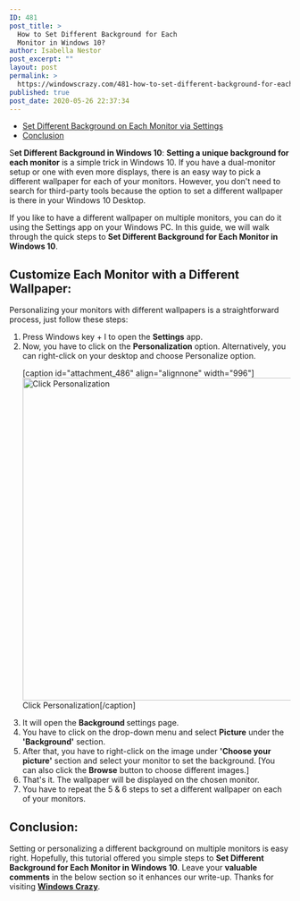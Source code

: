 ```yaml
---
ID: 481
post_title: >
  How to Set Different Background for Each
  Monitor in Windows 10?
author: Isabella Nestor
post_excerpt: ""
layout: post
permalink: >
  https://windowscrazy.com/481-how-to-set-different-background-for-each-monitor-in-windows-10/
published: true
post_date: 2020-05-26 22:37:34
---
```

<ul class="toc">
 	<li><a href="#1">Set Different Background on Each Monitor via Settings</a></li>
 	<li><a href="#2">Conclusion</a></li>
</ul>
<span class="dcap">S</span><strong>et Different Background in Windows 10</strong>: <strong>Setting a unique background for each monitor</strong> is a simple trick in Windows 10. If you have a dual-monitor setup or one with even more displays, there is an easy way to pick a different wallpaper for each of your monitors. However, you don't need to search for third-party tools because the option to set a different wallpaper is there in your Windows 10 Desktop.

If you like to have a different wallpaper on multiple monitors, you can do it using the Settings app on your Windows PC. In this guide, we will walk through the quick steps to <strong>Set Different Background for Each Monitor in Windows 10</strong>.
<h2 id="1">Customize Each Monitor with a Different Wallpaper:</h2>
Personalizing your monitors with different wallpapers is a straightforward process, just follow these steps:
<ol>
 	<li>Press Windows key + I to open the <strong>Settings</strong> app.</li>
 	<li>Now, you have to click on the <strong>Personalization</strong> option. Alternatively, you can right-click on your desktop and choose Personalize option.

[caption id="attachment_486" align="alignnone" width="996"]<img class="size-full wp-image-486" src="https://windowscrazy.com/wp-content/uploads/2020/05/db1.png" alt="Click Personalization" width="996" height="577" /> Click Personalization[/caption]</li>
 	<li>It will open the <strong>Background </strong>settings page.</li>
 	<li>You have to click on the drop-down menu and select <strong>Picture</strong> under the <strong>'Background'</strong> section.</li>
 	<li>After that, you have to right-click on the image under <strong>'Choose your picture'</strong> section and select your monitor to set the background. [You can also click the <strong>Browse</strong> button to choose different images.]</li>
 	<li>That's it. The wallpaper will be displayed on the chosen monitor.</li>
 	<li>You have to repeat the 5 &amp; 6 steps to set a different wallpaper on each of your monitors.</li>
</ol>
<h2 id="2">Conclusion:</h2>
Setting or personalizing a different background on multiple monitors is easy right. Hopefully, this tutorial offered you simple steps to <strong>Set Different Background for Each Monitor in Windows 10</strong>. Leave your <strong>valuable comments</strong> in the below section so it enhances our write-up. Thanks for visiting <a href="https://windowscrazy.com/"><strong>Windows Crazy</strong></a>.
